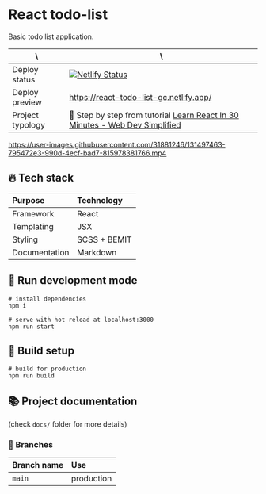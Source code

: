 # React todo-list

Basic todo list application.

| \                                                                          | \                                                                              |
|----------------------------------------------------------------------------|--------------------------------------------------------------------------------|
| Deploy status                                                              | [![Netlify Status](https://api.netlify.com/api/v1/badges/5c964a47-8323-4cbe-925b-67b4138c05dd/deploy-status)](https://app.netlify.com/sites/react-todo-list-gc/deploys)                                                                              |
| Deploy preview                                                             | https://react-todo-list-gc.netlify.app/                                                                              |
| Project typology                                                           | 📒  Step by step from tutorial [Learn React In 30 Minutes - Web Dev Simplified](https://www.youtube.com/watch?v=hQAHSlTtcmY&ab_channel=WebDevSimplified) |



https://user-images.githubusercontent.com/31881246/131497463-795472e3-990d-4ecf-bad7-815978381766.mp4

<!--
NOT USED, just for backup
![project preview](docs/project-preview.mp4)
-->

## 🔥 Tech stack

| Purpose       | Technology   |
|:--------------|:-------------|
| Framework     | React        |
| Templating    | JSX          |
| Styling       | SCSS + BEMIT |
| Documentation | Markdown     |

## 🌊 Run development mode

```shell
# install dependencies
npm i

# serve with hot reload at localhost:3000
npm run start
```

## 🧳 Build setup

```shell
# build for production
npm run build
```

## 📚 Project documentation

(check `docs/` folder for more details)

### 🌿 Branches

| Branch name | Use        |
|:------------|:-----------|
| `main`      | production |
